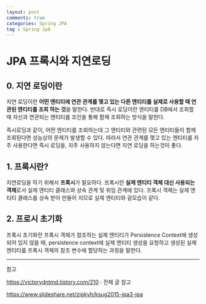 ```yaml
---
layout: post
comments: true
categories: Spring JPA
tag : Spring JpA
---
```


# JPA 프록시와 지연로딩

## 0. 지연 로딩이란

지연 로딩이란 **어떤 엔티티에 연관 관계를 맺고 있는 다른 엔티티를 실제로 사용할 때 연관된 엔티티를 조회 하는 것**을 말한다. 반대로 즉시 로딩이란 엔티티를 DB에서 조회할 때 자신과 연관되는 엔티티를 조인을 통해 함께 조회하는 방식을 말한다.

즉시로딩과 같이, 어떤 엔티티를 조회하는데 그 엔티티와 관련된 모든 엔티티들이 함께 조회된다면 성능상의 문제가 발생할 수 있다. 따라서 연관 관계를 맺고 있는 엔티티를 자주 사용한다면 즉시 로딩을, 자주 사용하지 않는다면 지연 로딩을 하는것이 좋다.



## 1. 프록시란?

지연로딩을 하기 위해서 **프록시**가 필요하다. 프록시란 **실제 엔티티 객체 대신 사용되는 객체**로서 실제 엔티티 클래스와 상속 관계 및 위임 관계에 있다. 프록시 객체는 실제 엔티티 클래스를 상속 받아 만들어 지므로 실제 엔티티와 겉모습이 같다.



## 2. 프로시 초기화

프록시 초기화란 프록시 객체가 참조하는 실제 엔티티가 Persistence Context에 생성되어 있지 않을 때, persistence context에 실제 엔티티 생성을 요청하고 생성된 실제 엔티티를 프록시 객체의 참조 변수에 할당하는 과정을 말한다.







---

참고

https://victorydntmd.tistory.com/210 : 전체 글 참고

https://www.slideshare.net/zipkyh/ksug2015-jpa3-jpa